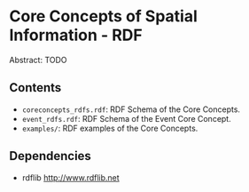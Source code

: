 Core Concepts of Spatial Information - RDF
=============================================

Abstract: TODO

Contents
----------------------

* `coreconcepts_rdfs.rdf`: RDF Schema of the Core Concepts.
* `event_rdfs.rdf`: RDF Schema of the Event Core Concept.
* `examples/`: RDF examples of the Core Concepts.

Dependencies
----------------------

* rdflib <http://www.rdflib.net>